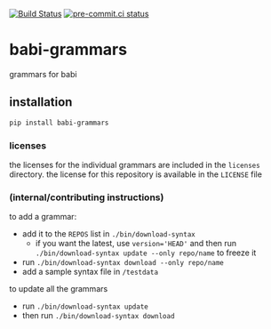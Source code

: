 [![Build Status](https://dev.azure.com/asottile/asottile/_apis/build/status/asottile.babi-grammars?branchName=main)](https://dev.azure.com/asottile/asottile/_build/latest?definitionId=63&branchName=main)
[![pre-commit.ci status](https://results.pre-commit.ci/badge/github/asottile/babi-grammars/main.svg)](https://results.pre-commit.ci/latest/github/asottile/babi-grammars/main)

babi-grammars
=============

grammars for babi

## installation

```bash
pip install babi-grammars
```

### licenses

the licenses for the individual grammars are included in the `licenses`
directory.  the license for this repository is available in the `LICENSE` file


### (internal/contributing instructions)

to add a grammar:
- add it to the `REPOS` list in `./bin/download-syntax`
    - if you want the latest, use `version='HEAD'` and then run
      `./bin/download-syntax update --only repo/name` to freeze it
- run `./bin/download-syntax download --only repo/name`
- add a sample syntax file in `/testdata`

to update all the grammars
- run `./bin/download-syntax update`
- then run `./bin/download-syntax download`
